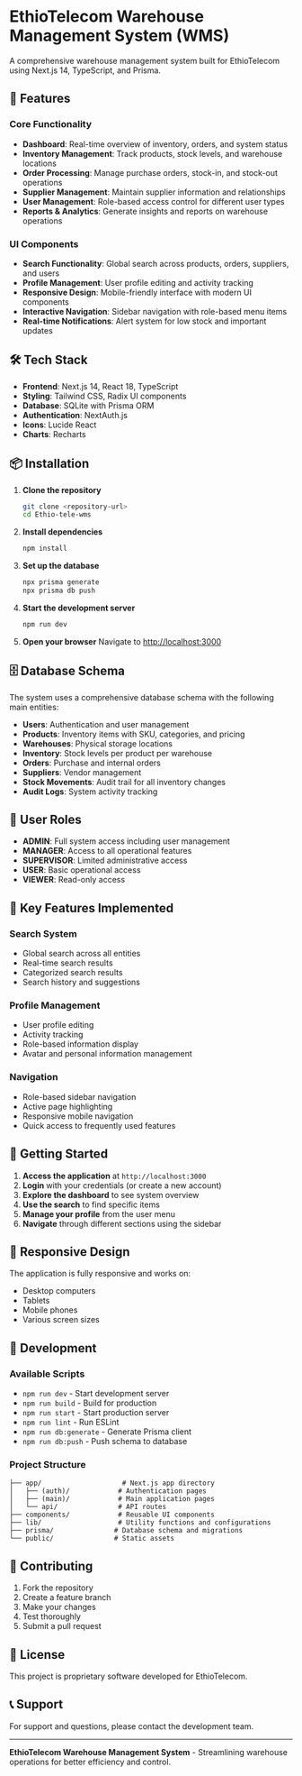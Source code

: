 # EthioTelecom Warehouse Management System (WMS)

A comprehensive warehouse management system built for EthioTelecom using Next.js 14, TypeScript, and Prisma.

## 🚀 Features

### Core Functionality
- **Dashboard**: Real-time overview of inventory, orders, and system status
- **Inventory Management**: Track products, stock levels, and warehouse locations
- **Order Processing**: Manage purchase orders, stock-in, and stock-out operations
- **Supplier Management**: Maintain supplier information and relationships
- **User Management**: Role-based access control for different user types
- **Reports & Analytics**: Generate insights and reports on warehouse operations

### UI Components
- **Search Functionality**: Global search across products, orders, suppliers, and users
- **Profile Management**: User profile editing and activity tracking
- **Responsive Design**: Mobile-friendly interface with modern UI components
- **Interactive Navigation**: Sidebar navigation with role-based menu items
- **Real-time Notifications**: Alert system for low stock and important updates

## 🛠️ Tech Stack

- **Frontend**: Next.js 14, React 18, TypeScript
- **Styling**: Tailwind CSS, Radix UI components
- **Database**: SQLite with Prisma ORM
- **Authentication**: NextAuth.js
- **Icons**: Lucide React
- **Charts**: Recharts

## 📦 Installation

1. **Clone the repository**
   ```bash
   git clone <repository-url>
   cd Ethio-tele-wms
   ```

2. **Install dependencies**
   ```bash
   npm install
   ```

3. **Set up the database**
   ```bash
   npx prisma generate
   npx prisma db push
   ```

4. **Start the development server**
   ```bash
   npm run dev
   ```

5. **Open your browser**
   Navigate to [http://localhost:3000](http://localhost:3000)

## 🗄️ Database Schema

The system uses a comprehensive database schema with the following main entities:

- **Users**: Authentication and user management
- **Products**: Inventory items with SKU, categories, and pricing
- **Warehouses**: Physical storage locations
- **Inventory**: Stock levels per product per warehouse
- **Orders**: Purchase and internal orders
- **Suppliers**: Vendor management
- **Stock Movements**: Audit trail for all inventory changes
- **Audit Logs**: System activity tracking

## 🔐 User Roles

- **ADMIN**: Full system access including user management
- **MANAGER**: Access to all operational features
- **SUPERVISOR**: Limited administrative access
- **USER**: Basic operational access
- **VIEWER**: Read-only access

## 🎯 Key Features Implemented

### Search System
- Global search across all entities
- Real-time search results
- Categorized search results
- Search history and suggestions

### Profile Management
- User profile editing
- Activity tracking
- Role-based information display
- Avatar and personal information management

### Navigation
- Role-based sidebar navigation
- Active page highlighting
- Responsive mobile navigation
- Quick access to frequently used features

## 🚀 Getting Started

1. **Access the application** at `http://localhost:3000`
2. **Login** with your credentials (or create a new account)
3. **Explore the dashboard** to see system overview
4. **Use the search** to find specific items
5. **Manage your profile** from the user menu
6. **Navigate** through different sections using the sidebar

## 📱 Responsive Design

The application is fully responsive and works on:
- Desktop computers
- Tablets
- Mobile phones
- Various screen sizes

## 🔧 Development

### Available Scripts

- `npm run dev` - Start development server
- `npm run build` - Build for production
- `npm run start` - Start production server
- `npm run lint` - Run ESLint
- `npm run db:generate` - Generate Prisma client
- `npm run db:push` - Push schema to database

### Project Structure

```
├── app/                    # Next.js app directory
│   ├── (auth)/            # Authentication pages
│   ├── (main)/            # Main application pages
│   └── api/               # API routes
├── components/            # Reusable UI components
├── lib/                   # Utility functions and configurations
├── prisma/               # Database schema and migrations
└── public/               # Static assets
```

## 🤝 Contributing

1. Fork the repository
2. Create a feature branch
3. Make your changes
4. Test thoroughly
5. Submit a pull request

## 📄 License

This project is proprietary software developed for EthioTelecom.

## 📞 Support

For support and questions, please contact the development team.

---

**EthioTelecom Warehouse Management System** - Streamlining warehouse operations for better efficiency and control.